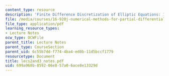 ```yaml
---
content_type: resource
description: 'Finite Difference Discretization of Elliptic Equations: 1D Problem'
file: /media/courses/16-920j-numerical-methods-for-partial-differential-equations-sma-5212-spring-2003/699a968b859206e857a06ace8e13329d_lecs2and3_notes.pdf
file_type: application/pdf
learning_resource_types:
- Lecture Notes
ocw_type: OCWFile
parent_title: Lecture Notes
parent_type: CourseSection
parent_uid: 6c55b7dd-f774-4ba4-ed0b-11d5bccf1779
resourcetype: Document
title: lecs2and3_notes.pdf
uid: 699a968b-8592-06e8-57a0-6ace8e13329d
---
```


